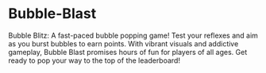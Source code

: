 # Bubble-Blast
Bubble Blitz: A fast-paced bubble popping game! Test your reflexes and aim as you burst bubbles to earn points. With vibrant visuals and addictive gameplay, Bubble Blast promises hours of fun for players of all ages. Get ready to pop your way to the top of the leaderboard!
